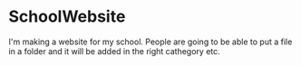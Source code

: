 # SchoolWebsite
I'm making a website for my school. People are going to be able to put a file in a folder and it will be added in the right cathegory etc. 
